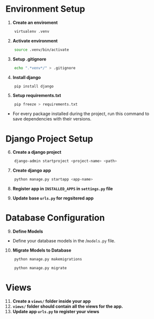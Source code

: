 # Environment Setup
1. **Create an enviroment**

```bash
    virtualenv .venv
```

2. **Activate environment**

```bash
    source .venv/bin/activate
```
3. **Setup .gitignore**

```bash
    echo ".*venv*/" > .gitignore
```
4. **Install django**

```bash 
    pip install django
```
5. **Setup requirements.txt**

```bash
    pip freeze > requirements.txt
```
- For every package installed during the project, run this command to save dependencies with their versions.

# Django Project Setup

6. **Create a django project**

```bash
    django-admin startproject <project-name> <path>
```
7. **Create django app**

```bash
    python manage.py startapp <app-name>
```
8. **Register app in `INSTALLED_APPS` in `settings.py` file**

9. **Update base `urls.py` for regsitered app**

# Database Configuration

9. **Define Models**

- Define your database models in the <app-name>/`models.py` file.

10. **Migrate Models to Database**

```bash
    python manage.py makemigrations
```
```bash
    python manage.py migrate
```

# Views

11. **Create a `views/` folder inside your app**
12. **`views/` folder should contain all the views for the app.**
13. **Update app `urls.py` to register your views**
